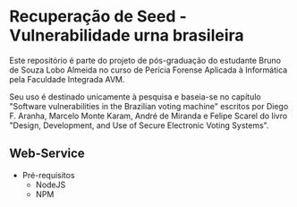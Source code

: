 Recuperação de Seed - Vulnerabilidade urna brasileira
=====================================================

Este repositório é parte do projeto de pós-graduação do estudante Bruno de Souza Lobo Almeida no curso de Perícia Forense Aplicada à Informática pela Faculdade Integrada AVM.

Seu uso é destinado unicamente à pesquisa e baseia-se no capítulo "Software vulnerabilities in the Brazilian voting machine" escritos por Diego F. Aranha, Marcelo Monte Karam, André de Miranda e Felipe Scarel do livro "Design, Development, and Use of Secure Electronic Voting Systems".


Web-Service
------------

* Pré-requisitos
  * NodeJS
  * NPM